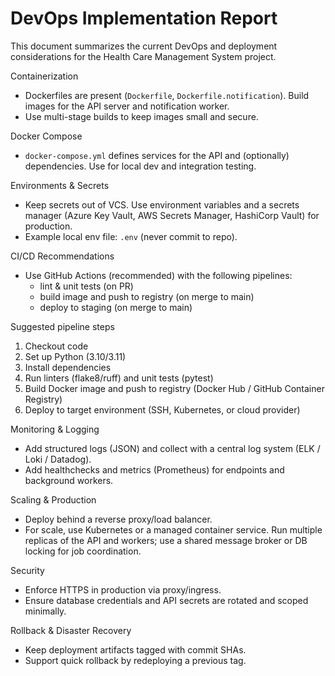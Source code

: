 ﻿# DevOps Implementation Report

This document summarizes the current DevOps and deployment considerations for the Health Care Management System project.

Containerization
- Dockerfiles are present (`Dockerfile`, `Dockerfile.notification`). Build images for the API server and notification worker.
- Use multi-stage builds to keep images small and secure.

Docker Compose
- `docker-compose.yml` defines services for the API and (optionally) dependencies. Use for local dev and integration testing.

Environments & Secrets
- Keep secrets out of VCS. Use environment variables and a secrets manager (Azure Key Vault, AWS Secrets Manager, HashiCorp Vault) for production.
- Example local env file: `.env` (never commit to repo).

CI/CD Recommendations
- Use GitHub Actions (recommended) with the following pipelines:
  - lint & unit tests (on PR)
  - build image and push to registry (on merge to main)
  - deploy to staging (on merge to main)

Suggested pipeline steps
1. Checkout code
2. Set up Python (3.10/3.11)
3. Install dependencies
4. Run linters (flake8/ruff) and unit tests (pytest)
5. Build Docker image and push to registry (Docker Hub / GitHub Container Registry)
6. Deploy to target environment (SSH, Kubernetes, or cloud provider)

Monitoring & Logging
- Add structured logs (JSON) and collect with a central log system (ELK / Loki / Datadog).
- Add healthchecks and metrics (Prometheus) for endpoints and background workers.

Scaling & Production
- Deploy behind a reverse proxy/load balancer.
- For scale, use Kubernetes or a managed container service. Run multiple replicas of the API and workers; use a shared message broker or DB locking for job coordination.

Security
- Enforce HTTPS in production via proxy/ingress.
- Ensure database credentials and API secrets are rotated and scoped minimally.

Rollback & Disaster Recovery
- Keep deployment artifacts tagged with commit SHAs.
- Support quick rollback by redeploying a previous tag.
